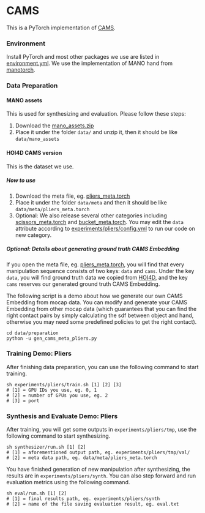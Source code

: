# CAMS

This is a PyTorch implementation of [CAMS](https://cams-hoi.github.io). 

### Environment

Install PyTorch and most other packages we use are listed in [environment.yml](environment.yml). We use the implementation of MANO hand from [manotorch](https://github.com/lixiny/manotorch). 

### Data Preparation

#### MANO assets

This is used for synthesizing and evaluation. Please follow these steps:
1. Download the [mano_assets.zip](https://drive.google.com/file/d/1QfTv8lThfptlz22sC5bkVDoCD88-zfqy/view?usp=share_link)
1. Place it under the folder `data/` and unzip it, then it should be like `data/mano_assets`

#### HOI4D CAMS version

This is the dataset we use.

##### How to use

1. Download the meta file, eg. [pliers_meta.torch](https://drive.google.com/file/d/13unEc7dxC4ouX63m6h_rNiTQ_hm_qxWk/view?usp=share_link)
1. Place it under the folder `data/meta` and then it should be like `data/meta/pliers_meta.torch`
1. Optional: We also release several other categories including [scissors_meta.torch](https://drive.google.com/file/d/1daVbJDj3TfZpMlWLR50yGFL26ew0CH-y/view?usp=share_link) and [bucket_meta.torch](https://drive.google.com/file/d/1G1eTjnmTpI32noMJdboFDwFS1NxaQoMX/view?usp=share_link). You may edit the `data` attribute according to [experiments/pliers/config.yml](experiments/pliers/config.yaml) to run our code on new category.

##### Optional: Details about generating ground truth CAMS Embedding

If you open the meta file, eg. [pliers_meta.torch](https://drive.google.com/file/d/13unEc7dxC4ouX63m6h_rNiTQ_hm_qxWk/view?usp=share_link), you will find that every manipulation sequence consists of two keys: `data` and `cams`. Under the key `data`, you will find ground truth data we copied from [HOI4D](https://github.com/leolyliu/HOI4D-Instructions), and the key `cams` reserves our generated ground truth CAMS Embedding. 

The following script is a demo about how we generate our own CAMS Embedding from mocap data. You can modify and generate your CAMS Embedding from other mocap data (which guarantees that you can find the right contact pairs by simply calculating the sdf between object and hand, otherwise you may need some predefined policies to get the right contact).
```
cd data/preparation
python -u gen_cams_meta_pliers.py 
```

### Training Demo: Pliers

After finishing data preparation, you can use the following command to start training.
```
sh experiments/pliers/train.sh [1] [2] [3]
# [1] = GPU IDs you use, eg. 0, 1
# [2] = number of GPUs you use, eg. 2
# [3] = port
```

### Synthesis and Evaluate Demo: Pliers

After training, you will get some outputs in `experiments/pliers/tmp`, use the following command to start synthesizing.
```
sh synthesizer/run.sh [1] [2]
# [1] = aforementioned output path, eg. experiments/pliers/tmp/val/
# [2] = meta data path, eg. data/meta/pliers_meta.torch
```

You have finished generation of new manipulation after synthesizing, the results are in `experiments/pliers/synth`. You can also step forward and run evaluation metrics using the following command.

```
sh eval/run.sh [1] [2]
# [1] = final results path, eg. experiments/pliers/synth
# [2] = name of the file saving evaluation result, eg. eval.txt
```
